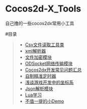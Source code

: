 # Cocos2d-X_Tools
自己撸的一些cocos2dx常用小工具

#目录
>* [Csv文件读取工具类](https://github.com/XINCGer/Cocos2d-X_Tools/tree/master/LoadCsv)
>* [xml解析器](https://github.com/XINCGer/Cocos2d-X_Tools/tree/master/LoadXmlFile)
>* [文件加密模块](https://github.com/XINCGer/Cocos2d-X_Tools/tree/master/encryption)
>* [ODSocket网络传输模块](https://github.com/XINCGer/Cocos2d-X_Tools/tree/master/ODSocket)
>* [Cocos2dx开发常见问题汇总](https://github.com/XINCGer/Cocos2d-X_Tools/tree/master/ProblemCollection)
>* [自制精准定时器](https://github.com/XINCGer/Cocos2d-X_Tools/tree/master/TimeCounter)
>* [浅谈游戏开发中的坐标系](https://github.com/XINCGer/Cocos2d-X_Tools/tree/master/Coordinate)
>* [Json解析模块](https://github.com/XINCGer/Cocos2d-X_Tools/tree/master/JsonReader)
>* [Lua学习](https://github.com/XINCGer/Cocos2d-X_Tools/tree/master/LuaTraining)
>* [不值一提的小Demo](https://github.com/XINCGer/Cocos2d-X_Tools/tree/master/Cocos2d-x_Demo)

